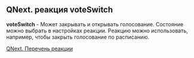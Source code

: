 ## QNext. реакция voteSwitch

**voteSwitch** - Может закрывать и открывать голосование. Состояние можно выбрать в настройках реакции. Реакцию можно использовать, например, чтобы закрыть голосование по расписанию.



[QNext. Перечень реакции](/docs-test/reactions)

